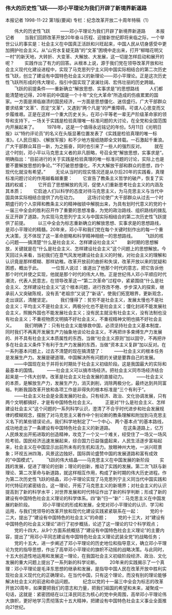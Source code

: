### 伟大的历史性飞跃——邓小平理论为我们开辟了新境界新道路
本报记者
1998-11-22
第1版(要闻)
专栏：纪念改革开放二十周年特稿（1）

　　伟大的历史性飞跃
　　——邓小平理论为我们开辟了新境界新道路
　　本报记者
　　当我们回顾改革开放20年奋斗历程、迎接新世纪即将来临之际，一个举世公认的事实是：社会主义在中国真正活跃和兴旺起来，中国人民从切身感受中更加拥护社会主义。从“山穷水复疑无路”的“文革”困境中走出来，打开“柳暗花明又一村”的新天地，大转折、大变革、大解放、大发展，这一切是怎样启动和展开的呢？
　　实践作出了有力的回答。从根本上说，源于我们党在领导改革开放和社会主义现代化建设进程中，实现了马克思列宁主义同中国实际相结合的第二次历史性飞跃，创立了建设有中国特色社会主义的新理论——邓小平理论。正是这次历史性飞跃所形成的伟大理论，指引中国实现了波澜壮阔、宏伟壮丽的历史跨越。
　　飞跃的前提条件——重新确立“解放思想、实事求是”的思想路线
　　人们都能清楚地记得，20年前的中国是一个十年“文化大革命”所造成的伤痕累累的国家。一方面是濒临崩溃的国民经济，一方面是思想僵化、迷信盛行。广大干部群众要求结束“文革”、否定“文革”，又遇到“两个凡是”的严重障碍。可谓人心思变而又步履维艰。正是在这样一个重大历史关头，在邓小平等老一辈无产阶级革命家的领导和支持下，一场关于实践是检验真理唯一标准问题的大讨论，在全党和全国范围内开展起来了。
　　1978年，这是一个值得永远铭记的年份。5月11日《光明日报》以“特约评论员”的名义在头版显著位置发表了《实践是检验真理的唯一标准》。《人民日报》、《解放军报》和不少地方报纸随即全文转载。一石激起千重浪。广大干部群众耳目一新，为之振奋，同时也引来了一些人的强烈反对。
　　就在这个时刻，邓小平以马克思主义者的非凡胆略，号召全党“解放思想，实事求是”。明确指出：“目前进行的关于实践是检验真理的唯一标准问题的讨论，实际上也是要不要解放思想的争论。”“不打破思想僵化，不大大解放干部和群众的思想，四个现代化就没有希望。”
　　无论从当时的现实情况还是从尔后20年的实践看，真理标准问题讨论的作用越看越重要：
　　它宣告了教条主义哲学的破产，恢复了实践的权威；
　　它开启了思想解放的先河，促使人们重新思考社会主义的内涵及其本质；
　　它启迪人们以科学的态度对待马克思主义，为马克思主义与当代中国具体实际相结合提供了内在动力。
　　这场讨论使广大干部群众从过去一个时期盛行的个人崇拜和教条主义的精神枷锁中解脱出来，为具有划时代意义的党的十一届三中全会的胜利召开作了重要的思想准备，为党的政治路线、组织路线的拨乱反正开辟了道路，为实现马克思列宁主义与中国实际相结合的第二次历史性飞跃提供了前提。
　　以三中全会为标志重新确立的解放思想、实事求是的思想路线，是邓小平理论的精髓。20年来，邓小平和我们党在每个关键时刻作出的每一个重大决策，无不体现了这一革命胆略和科学精神相统一的思想路线。
　　飞跃的核心问题——搞清楚“什么是社会主义、怎样建设社会主义”
　　新时期的思想解放，关键就是在“什么是社会主义、怎样建设社会主义”这个问题上的思想解放。今天回过头来看，当初我们在意气风发地建设社会主义的时候，对社会主义的理解和认识竟是那样模糊、那样幼稚。改革开放前的曲折和失误，改革开放以来的犹疑和困惑，概出于此。
　　一位哲人说过：谁道出了他那个时代的意志，把它告诉他那个时代并使之实现，他就是那个时代的伟大人物。正是世纪伟人邓小平顺应时代潮流，代表人民意志，在领导改革这一“第二次革命”过程中，紧紧围绕“什么是社会主义、怎样建设社会主义”这个根本问题，进行孜孜不倦、步步深入的探索，继承前人又突破陈规，没有丢“老祖宗”又说了“新话”，使我们拓宽眼界，更新观念，走出误区，清醒坚定。
　　我们懂得了：贫穷不是社会主义，发展太慢也不是社会主义；平均主义不是社会主义，两极分化也不是社会主义；僵化封闭不能发展社会主义，照搬外国也不能发展社会主义；没有民主就没有社会主义，没有法制也没有社会主义；不重视物质文明搞不好社会主义，不重视精神文明也搞不好社会主义。
　　我们明确了：只有社会主义能够救中国，必须坚持社会主义基本制度，同时我们不再离开发展生产力抽象地谈论社会主义，不再把许多束缚生产力发展的、并不具有社会主义本质属性的东西，当做“社会主义原则”加以固守，不再把许多在社会主义条件下有利于生产力发展的东西，当做“资本主义复辟”加以反对。在一系列基本问题上，过去不清楚的现在搞清楚了：
　　——社会主义的根本任务是发展生产力。发展是硬道理。中国解决所有问题的关键是要靠自己的发展。
　　——中国现在处于并将长时期处于社会主义初级阶段。这是我国最大的实际和最基本的国情。
　　——社会主义可以搞市场经济。把社会主义同市场经济结合起来是一个伟大创举。改革是社会主义社会发展的直接动力。
　　——社会主义的本质，是解放生产力，发展生产力，消灭剥削，消除两极分化，最终达到共同富裕。判断我国改革开放和各项工作是非得失的根本标准是“三个有利于”。
　　——社会主义社会是全面发展的社会。只有经济、政治、文化协调发展，只有两个文明都搞好，才是有中国特色社会主义。
　　正是对“什么是社会主义、怎样建设社会主义”这个问题的一系列科学认识，澄清了不合乎时代进步和社会发展规律的模糊观念，摆脱了对马克思主义著作中个别论断的教条理解和附加到马克思主义名下的某些错误论点。我们科学地制定了“一个中心、两个基本点”的基本路线，成功地走出了一条建设有中国特色社会主义的新道路。
　　在这条道路上，亿万人民焕发出开拓进取的创造精神，攻克了一个又一个难关，经受住了一场又一场风险考验。国民经济迅速发展起来，综合国力日益强盛起来，人民生活逐步富裕起来，社会主义在中国显示出前所未有的生机和活力。放眼神州大地，一派兴旺景象；环视五洲四海，风景这边独好。国际舆论盛赞中国的发展道路和富有成效的“中国模式”。
　　飞跃的伟大结晶——马克思主义在中国发展的新阶段
　　实践的发展，促进了理论的创新；理论的创新，推动了实践的发展。第二次飞跃与新理论、第二次革命与新道路，就这样相互作用，构成了新时期的伟大历史进程。作为第二次历史性飞跃的结晶，邓小平理论实现了马克思列宁主义同当代中国实践和时代特征的紧密结合。这一理论，开拓了马克思主义的新境界；对社会主义的认识提高到了新的科学水平；对世界发展和时代特征作出了新的科学判断；形成了新的建设有中国特色社会主义理论的科学体系。四“新”归一“新”：马克思主义在中国发展的新阶段。
　　邓小平理论的形成和发展，全党对邓小平理论的认识、学习和运用，与我们党领导的改革开放和现代化建设实践紧紧联系在一起：
　　党的十二大，提出了“建设有中国特色的社会主义”的命题；
　　党的十三大，对“建设有中国特色的社会主义理论”进行了初步概括，论述了这一理论的12个科学观点；
　　党的十四大，从9个方面系统概括了“建设有中国特色社会主义理论”的主要内容，提出了“用邓小平同志建设有中国特色社会主义理论武装全党”的战略任务；
　　党的十五大，进一步阐述了邓小平理论的历史地位和指导意义，确立邓小平理论为党的指导思想，作出了高举邓小平理论的旗帜不动摇的战略决策。与此同时，十五大创造性地运用和发展这一理论，在我国社会主义初级阶段经济、政治、文化发展的重大问题上提出了一系列新的科学论断。
　　20年来的实践揭示了一个真理：邓小平理论是毛泽东思想的继承和发展，是指导中国人民在改革开放中胜利实现社会主义现代化的正确理论。在当代中国，只有这个理论，而没有别的理论能够解决社会主义的前途和命运问题。
　　纪念以党的十一届三中全会为标志的改革开放20周年，如果要把我们的意志和力量，把我们祖国的希望和未来，凝聚成一句话，这就是：紧密团结在以江泽民同志为核心的党中央周围，高举邓小平理论伟大旗帜，更好地学习贯彻落实十五大精神，把建设有中国特色社会主义事业全面推向21世纪。

